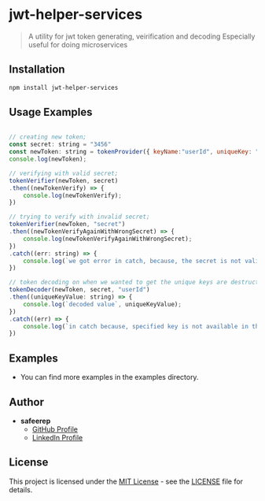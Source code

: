 # jwt-helper-services

> A utility for jwt token generating, veirification and decoding
> Especially useful for doing microservices

## Installation

```bash
npm install jwt-helper-services
```

## Usage Examples

```javascript

// creating new token;
const secret: string = "3456"
const newToken: string = tokenProvider({ keyName:"userId", uniqueKey: "7777", secret, options: { expiresIn: '10m' }})
console.log(newToken);

// verifying with valid secret;
tokenVerifier(newToken, secret)
.then((newTokenVerify) => {
    console.log(newTokenVerify);
})

// trying to verify with invalid secret;
tokenVerifier(newToken, "secret")
.then((newTokenVerifyAgainWithWrongSecret) => {
    console.log(newTokenVerifyAgainWithWrongSecret);
})
.catch((err: string) => {
    console.log(`we got error in catch, because, the secret is not valid \n`, err);
})

// token decoding on when we wanted to get the unique keys are destructured;
tokenDecoder(newToken, secret, "userId")
.then((uniqueKeyValue: string) => {
    console.log(`decoded value`, uniqueKeyValue);
})
.catch((err) => {
    console.log(`in catch because, specified key is not available in there`, err);  
})
```

## Examples

- You can find more examples in the examples directory.

## Author

- **safeerep**
  - [GitHub Profile](https://github.com/safeerep)
  - [LinkedIn Profile](www.linkedin.com/in/safeer-ep)

## License

This project is licensed under the [MIT License](./LICENSE.md) - see the [LICENSE](./LICENSE.md) file for details.